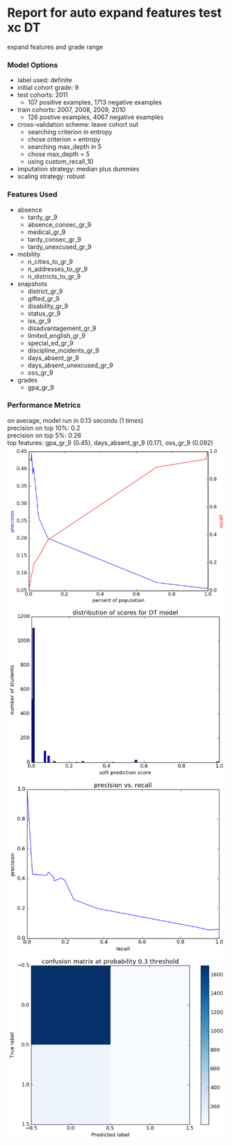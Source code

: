 # Report for auto expand features test xc DT
expand features and grade range

### Model Options
* label used: definite
* initial cohort grade: 9
* test cohorts: 2011
	 * 107 positive examples, 1713 negative examples
* train cohorts: 2007, 2008, 2009, 2010
	 * 126 postive examples, 4067 negative examples
* cross-validation scheme: leave cohort out
	 * searching criterion in entropy
	 * chose criterion = entropy
	 * searching max_depth in 5
	 * chose max_depth = 5
	 * using custom_recall_10
* imputation strategy: median plus dummies
* scaling strategy: robust

### Features Used
* absence
	 * tardy_gr_9
	 * absence_consec_gr_9
	 * medical_gr_9
	 * tardy_consec_gr_9
	 * tardy_unexcused_gr_9
* mobility
	 * n_cities_to_gr_9
	 * n_addresses_to_gr_9
	 * n_districts_to_gr_9
* snapshots
	 * district_gr_9
	 * gifted_gr_9
	 * disability_gr_9
	 * status_gr_9
	 * iss_gr_9
	 * disadvantagement_gr_9
	 * limited_english_gr_9
	 * special_ed_gr_9
	 * discipline_incidents_gr_9
	 * days_absent_gr_9
	 * days_absent_unexcused_gr_9
	 * oss_gr_9
* grades
	 * gpa_gr_9

### Performance Metrics
on average, model run in 0.13 seconds (1 times) <br/>precision on top 10%: 0.2 <br/>precision on top 5%: 0.26 <br/>top features: gpa_gr_9 (0.45), days_absent_gr_9 (0.17), oss_gr_9 (0.092)
![auto_expand_features_test_xc_DT_precision_recall_at_k.png](auto_expand_features_test_xc_DT_precision_recall_at_k.png)
![auto_expand_features_test_xc_DT_score_dist.png](auto_expand_features_test_xc_DT_score_dist.png)
![auto_expand_features_test_xc_DT_pr_vs_threshold.png](auto_expand_features_test_xc_DT_pr_vs_threshold.png)
![auto_expand_features_test_xc_DT_confusion_mat_0.3.png](auto_expand_features_test_xc_DT_confusion_mat_0.3.png)
